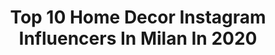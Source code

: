 ---
title: Top 10 Home Decor Instagram Influencers In Milan In 2020
description: >-
  Find top home decor Instagram influencers in Milan in 2020. Most popular hashtags: #homedecor #love #autumn #milano.
platform: Instagram
hits: 47
text_top: See the top-rated Instagram influencers on inBeat.
text_bottom: Our platform holds 47 Instagram influencers like this in Milan, Italy for you to collaborate.
profiles:
  - username: "manuel1na"
    fullname: >-
      Manuela Mercurio 🌺
    bio: >-
      •I pensieri diventano cose• 🍀 Mom * Lifestyle * Home * Kids Preparo dolci👩🏻‍🍳 📍Milano - CG YVES ROCHER
    location: "Italy"
    followers: 5053
    engagement: 1180
    commentsToLikes: 0.390885
    id: ck9hb9nxlfxt30j78vw8l7hv6
    verified: false
    hashtags: "#casadolcecasa, #autunno, #arredarecasa, #babygirl"
  - username: "camilla.bellini"
    fullname: >-
      Camilla Bellini Design
    bio: >-
      Designer and #Design #Blogger: love to share my life, my work and my passion with you 💛 Email me at: camilla@camillabellini.com
    location: "Italy"
    followers: 75355
    engagement: 132
    commentsToLikes: 0.085566
    id: ck9hacd2nc0as0j786oechjco
    verified: false
    hashtags: "#designlovers, #interiordesign, #designsuggestion, #designtips"
  - username: "fiorellanardelli"
    fullname: >-
      Fiorella Nardelli
    bio: >-
      📸Just my life 📍Milan, Italy
    location: "Italy"
    followers: 45484
    engagement: 273
    commentsToLikes: 0.055182
    id: ckaoz3rmak8nn0i78j0uohjs5
    verified: false
    hashtags: "#zuiki, #zuikiitalia, #napoli, #beautyroutine"
  - username: "elisabetta_pistoni"
    fullname: >-
      𝑬𝒍𝒊𝒔𝒂𝒃𝒆𝒕𝒕𝒂
    bio: >-
      Elegance never goes out of style Youtube +100K Based in Milan / Vicenza Co-founder of @italianbusinessimage
    location: "Italy"
    followers: 71477
    engagement: 553
    commentsToLikes: 0.013913
    id: ck13ahzz4qhjl0i1946z0j5cu
    verified: false
    hashtags: "#happiness, #love, #lookoftheday, #haircare"
  - username: "travelliamo"
    fullname: >-
      Federica Xotti
    bio: >-
      Travel&Lifestyle Blogger 🇮🇹 Storyteller 🖋 Made in Friuli 🏠 Based in Milan 📍 Il mio libro: “Il mio mondo é a colori”📚 💌 fedexotti@hotmail.it 💌
    location: "Italy"
    followers: 106299
    engagement: 244
    commentsToLikes: 0.047291
    id: ck14io2yqgd660i19c97f3eg9
    verified: false
    hashtags: "#tuta, #ostunicitt, #eyes, #friland"
  - username: "elenasessa"
    fullname: >-
      엘레나 • FASHION • TRAVEL • INSPO
    bio: >-
      🍝 • More pasta, less drama 📚 • Graphic design in SantaGiuliaAcademy, Brescia 🎓 • Graphic designer from NABA, Milan 🎓 • Photo editor - @adobe certified
    location: "Italy"
    followers: 36093
    engagement: 267
    commentsToLikes: 0.019658
    id: ck8szj7u1onm60j78s0krfemc
    verified: false
    hashtags: "#etsy, #blog, #gems, #sheinofficial"
  - username: "accadeintavola"
    fullname: >-
      MariangelaRusso
    bio: >-
      Live in Bernalda- Mt-Milan Travel food and lifestyle writer Sommelier 🍷 Mum of Cecilia Finalista cucinablogaward '18 @cucina_corriere #accadeintavola
    location: "Italy"
    followers: 11059
    engagement: 379
    commentsToLikes: 0.142801
    id: ck0vzivcj9bsa0i19v8p8vsa2
    verified: false
    hashtags: "#accadeintavola, #healthyfood, #countrystyle, #breakfasttime"
  - username: "basilgreenpencil"
    fullname: >-
      Basil Green Pencil
    bio: >-
      Chiara&Maykol || Milan #designtastesgood 🌿Interior designers 👩🏻‍💻👨🏻‍💻 📍Progettiamo ristoranti/bar/hotel 📍Vetrine/scenografie 📍Ideas suppliers
    location: "Italy"
    followers: 26380
    engagement: 266
    commentsToLikes: 0.069878
    id: ck6txne86yrrn0j71sdt0kd3h
    verified: false
    hashtags: "#designasyouseeit, #bellaitalia, #homedecor, #delighthofdecor"
  - username: "ellabortoli"
    fullname: >-
      🌺Antonella Bortoli 🌺
    bio: >-
      Modella @qvc_italy My fashion life, travel and work Based in Milan 📍 #mood_ella Facebook @AntonellaEllaBortoli YouTube Channel ⬇️⬇️⬇️
    location: "Italy"
    followers: 18862
    engagement: 507
    commentsToLikes: 0.141396
    id: ckaosx8cntfie0i78as7v98rb
    verified: false
    hashtags: "#reels, #styleinspo, #vampire, #fashionstyle"
  - username: "sabrinamusco"
    fullname: >-
      Sabrina Musco
    bio: >-
      ✒ Storyteller since 2011 📖 1 fantasy book • Life • Style • Travel Luxury Gipsy Nomad 💫 🎓 Fashion&Communication 📍 Milan 📩 info@freakyfridayblog.com
    location: "Italy"
    followers: 168151
    engagement: 135
    commentsToLikes: 0.018844
    id: ck138z9f5iqva0i19nj8zziof
    verified: false
    hashtags: "#birthdaypartydecoration, #birthdaylove, #newyorkers, #sabrina30"
---